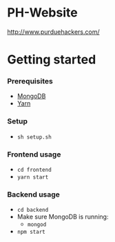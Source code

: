 # PH-Website
http://www.purduehackers.com/

# Getting started
### Prerequisites
* [MongoDB](https://docs.mongodb.com/manual/installation/)
* [Yarn](https://yarnpkg.com/en/docs/install)

### Setup
* `sh setup.sh`

### Frontend usage
* `cd frontend`
* `yarn start`

### Backend usage
* `cd backend`
* Make sure MongoDB is running:
  * `mongod` 
* `npm start`